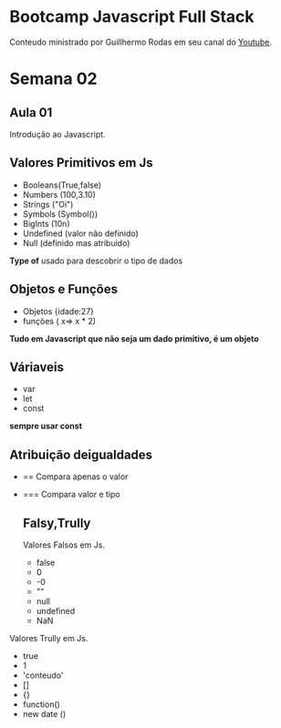 # Bootcamp Javascript Full Stack

Conteudo ministrado por Guillhermo Rodas em seu canal do [Youtube](https://www.youtube.com/watch?v=Zh9tl2CQUZs&list=PLKBvDYynKmlW1GrqNnwjdgoGP6PlYkxrh).

# Semana 02

## Aula 01

Introdução ao Javascript.

## Valores Primitivos em Js

- Booleans(True,false)
- Numbers (100,3.10)
- Strings ("Oi")
- Symbols (Symbol())
- BigInts (10n)
- Undefined (valor não definido)
- Null (definido mas atribuido)

**Type of** usado para descobrir o tipo de dados

## Objetos e Funções

- Objetos {idade:27}
- funções ( x=> x \* 2)

**Tudo em Javascript que não seja um dado primitivo, é um objeto**

## Váriaveis

- var
- let
- const

**sempre usar const**

## Atribuição deigualdades

- ==
  Compara apenas o valor
- ===
  Compara valor e tipo

  ## Falsy,Trully

  Valores Falsos em Js.

  - false
  - 0
  - -0
  - ""
  - null
  - undefined
  - NaN

Valores Trully em Js.

- true
- 1
- 'conteudo'
- []
- {}
- function()
- new date ()
